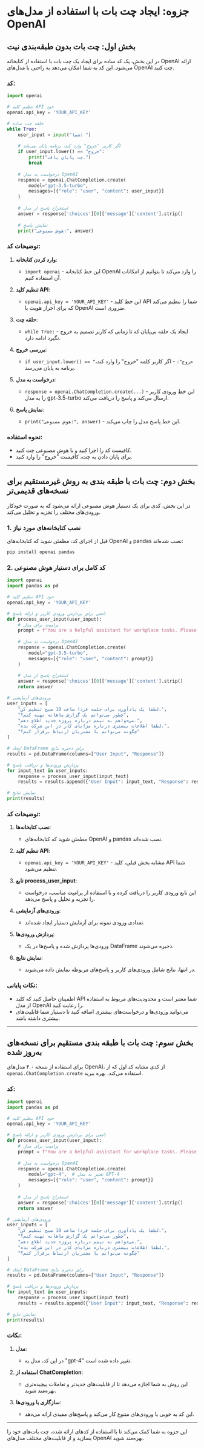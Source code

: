 # جزوه: ایجاد چت بات با استفاده از مدل‌های OpenAI

## بخش اول: چت بات بدون طبقه‌بندی نیت

در این بخش، یک کد ساده برای ایجاد یک چت بات با استفاده از کتابخانه OpenAI ارائه می‌شود. این کد به شما امکان می‌دهد به راحتی با مدل‌های OpenAI چت کنید.

### کد:

```python
import openai

# تنظیم کلید API خود
openai.api_key = 'YOUR_API_KEY'

# حلقه چت ساده
while True:
    user_input = input("شما: ")
    
    # اگر کاربر "خروج" وارد کند، برنامه پایان می‌یابد
    if user_input.lower() == "خروج":
        print("چت پایان یافت.")
        break
    
    # درخواست به مدل OpenAI
    response = openai.ChatCompletion.create(
        model="gpt-3.5-turbo",
        messages=[{"role": "user", "content": user_input}]
    )
    
    # استخراج پاسخ از مدل
    answer = response['choices'][0]['message']['content'].strip()
    
    # نمایش پاسخ
    print("هوش مصنوعی:", answer)
```

### توضیحات کد:

1. **وارد کردن کتابخانه**: 
   - `import openai` - این خط کتابخانه OpenAI را وارد می‌کند تا بتوانیم از امکانات آن استفاده کنیم.

2. **تنظیم کلید API**: 
   - `openai.api_key = 'YOUR_API_KEY'` - این خط کلید API شما را تنظیم می‌کند که برای احراز هویت با OpenAI ضروری است.

3. **حلقه چت**: 
   - `while True:` - ایجاد یک حلقه بی‌پایان که تا زمانی که کاربر تصمیم به خروج نگیرد ادامه دارد.

4. **بررسی خروج**: 
   - `if user_input.lower() == "خروج":` - اگر کاربر کلمه "خروج" را وارد کند، برنامه به پایان می‌رسد.

5. **درخواست به مدل**: 
   - `response = openai.ChatCompletion.create(...)` - این خط ورودی کاربر را به مدل gpt-3.5-turbo ارسال می‌کند و پاسخ را دریافت می‌کند.

6. **نمایش پاسخ**: 
   - `print("هوش مصنوعی:", answer)` - این خط پاسخ مدل را چاپ می‌کند.

### نحوه استفاده:

- کافیست کد را اجرا کنید و با هوش مصنوعی چت کنید.
- برای پایان دادن به چت، کافیست "خروج" را وارد کنید.

---

## بخش دوم: چت بات با طبقه بندی به روش غیرمستقیم برای نسخه‌های قدیمی‌تر

در این بخش، کدی برای یک دستیار هوش مصنوعی ارائه می‌شود که به صورت خودکار ورودی‌های مختلف را تجزیه و تحلیل می‌کند.

### 1. نصب کتابخانه‌های مورد نیاز

قبل از اجرای کد، مطمئن شوید که کتابخانه‌های OpenAI و pandas نصب شده‌اند:

```bash
pip install openai pandas
```

### 2. کد کامل برای دستیار هوش مصنوعی

```python
import openai
import pandas as pd

# تنظیم کلید API خود
openai.api_key = 'YOUR_API_KEY'

# تابعی برای پردازش ورودی کاربر و ارائه پاسخ
def process_user_input(user_input):
    # پرامپت برای مدل
    prompt = f"You are a helpful assistant for workplace tasks. Please analyze the following request and provide a suitable response:nnUser request: '{user_input}'nResponse:"
    
    # درخواست به مدل OpenAI
    response = openai.ChatCompletion.create(
        model="gpt-3.5-turbo",
        messages=[{"role": "user", "content": prompt}]
    )
    
    # استخراج پاسخ از مدل
    answer = response['choices'][0]['message']['content'].strip()
    return answer

# ورودی‌های آزمایشی
user_inputs = [
    "لطفا یک یادآوری برای جلسه فردا ساعت 10 صبح تنظیم کن.",
    "چطور می‌توانم یک گزارش ماهانه تهیه کنم؟",
    "می‌خواهم به تیمم درباره پروژه جدید اطلاع دهم.",
    "لطفا اطلاعات بیشتری درباره مزایای کار در این شرکت بده.",
    "چگونه می‌توانم با مشتریان ارتباط برقرار کنم؟"
]

# ایجاد DataFrame برای ذخیره نتایج
results = pd.DataFrame(columns=["User Input", "Response"])

# پردازش ورودی‌ها و دریافت پاسخ
for input_text in user_inputs:
    response = process_user_input(input_text)
    results = results.append({"User Input": input_text, "Response": response}, ignore_index=True)

# نمایش نتایج
print(results)
```

### توضیحات کد:

1. **نصب کتابخانه‌ها**: 
   - مطمئن شوید که کتابخانه‌های OpenAI و pandas نصب شده‌اند.

2. **تنظیم کلید API**: 
   - `openai.api_key = 'YOUR_API_KEY'` - مشابه بخش قبلی، کلید API شما تنظیم می‌شود.

3. **تابع process_user_input**: 
   - این تابع ورودی کاربر را دریافت کرده و با استفاده از پرامپت مناسب، درخواست را تجزیه و تحلیل و پاسخ می‌دهد.

4. **ورودی‌های آزمایشی**: 
   - تعدادی ورودی نمونه برای آزمایش دستیار ایجاد شده‌اند.

5. **پردازش ورودی‌ها**: 
   - ورودی‌ها پردازش شده و پاسخ‌ها در یک DataFrame ذخیره می‌شوند.

6. **نمایش نتایج**: 
   - در انتها، نتایج شامل ورودی‌های کاربر و پاسخ‌های مربوطه نمایش داده می‌شوند.

### نکات پایانی:

- اطمینان حاصل کنید که کلید API شما معتبر است و محدودیت‌های مربوط به استفاده از مدل OpenAI را رعایت کنید.
- می‌توانید ورودی‌ها و درخواست‌های بیشتری اضافه کنید تا دستیار شما قابلیت‌های بیشتری داشته باشد.

---

## بخش سوم: چت بات با طبقه بندی مستقیم برای نسخه‌های به‌روز شده

برای استفاده از نسخه ۴.۰ مدل‌های OpenAI، از کدی مشابه کد اول که از `openai.ChatCompletion.create` استفاده می‌کند، بهره ببرید.

### کد:

```python
import openai
import pandas as pd

# تنظیم کلید API خود
openai.api_key = 'YOUR_API_KEY'

# تابعی برای پردازش ورودی کاربر و ارائه پاسخ
def process_user_input(user_input):
    # پرامپت برای مدل
    prompt = f"You are a helpful assistant for workplace tasks. Please analyze the following request and provide a suitable response:nnUser request: '{user_input}'nResponse:"
    
    # درخواست به مدل OpenAI
    response = openai.ChatCompletion.create(
        model="gpt-4",  # تغییر به مدل GPT-4
        messages=[{"role": "user", "content": prompt}]
    )
    
    # استخراج پاسخ از مدل
    answer = response['choices'][0]['message']['content'].strip()
    return answer

# ورودی‌های آزمایشی
user_inputs = [
    "لطفا یک یادآوری برای جلسه فردا ساعت 10 صبح تنظیم کن.",
    "چطور می‌توانم یک گزارش ماهانه تهیه کنم؟",
    "می‌خواهم به تیمم درباره پروژه جدید اطلاع دهم.",
    "لطفا اطلاعات بیشتری درباره مزایای کار در این شرکت بده.",
    "چگونه می‌توانم با مشتریان ارتباط برقرار کنم؟"
]

# ایجاد DataFrame برای ذخیره نتایج
results = pd.DataFrame(columns=["User Input", "Response"])

# پردازش ورودی‌ها و دریافت پاسخ
for input_text in user_inputs:
    response = process_user_input(input_text)
    results = results.append({"User Input": input_text, "Response": response}, ignore_index=True)

# نمایش نتایج
print(results)
```

### نکات:

1. **مدل**: 
   - در این کد، مدل به "gpt-4" تغییر داده شده است.

2. **استفاده از ChatCompletion**: 
   - این روش به شما اجازه می‌دهد تا از قابلیت‌های جدیدتر و تعاملات پیچیده‌تری بهره‌مند شوید.

3. **سازگاری با ورودی‌ها**: 
   - این کد به خوبی با ورودی‌های متنوع کار می‌کند و پاسخ‌های مفیدی ارائه می‌دهد.

---

این جزوه به شما کمک می‌کند تا با استفاده از کدهای ارائه شده، چت بات‌های خود را بسازید و از قابلیت‌های مختلف مدل‌های OpenAI بهره‌مند شوید.
